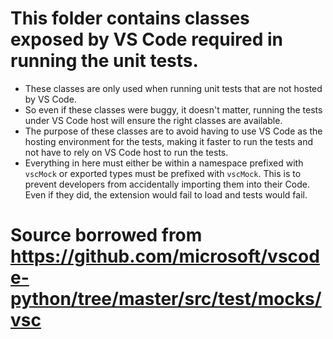 # This folder contains classes exposed by VS Code required in running the unit tests.
* These classes are only used when running unit tests that are not hosted by VS Code.
* So even if these classes were buggy, it doesn't matter, running the tests under VS Code host will ensure the right classes are available.
* The purpose of these classes are to avoid having to use VS Code as the hosting environment for the tests, making it faster to run the tests and not have to rely on VS Code host to run the tests.
* Everything in here must either be within a namespace prefixed with `vscMock` or exported types must be prefixed with `vscMock`.
This is to prevent developers from accidentally importing them into their Code. Even if they did, the extension would fail to load and tests would fail.

# Source borrowed from https://github.com/microsoft/vscode-python/tree/master/src/test/mocks/vsc
